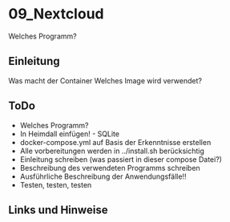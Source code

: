 
# 09_Nextcloud

Welches Programm?


## Einleitung

Was macht der Container
Welches Image wird verwendet?


## ToDo

* Welches Programm?
* In Heimdall einfügen! - SQLite
* docker-compose.yml auf Basis der Erkenntnisse erstellen
* Alle vorbereitungen werden in ../install.sh berücksichtig
* Einleitung schreiben (was passiert in dieser compose Datei?)
* Beschreibung des verwendeten Programms schreiben
* Ausführliche Beschreibung der Anwendungsfälle!!
* Testen, testen, testen


## Links und Hinweise
